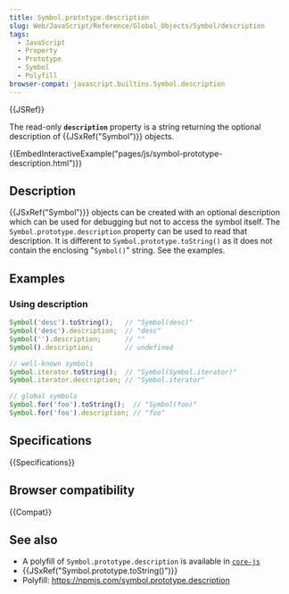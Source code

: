 ```yaml
---
title: Symbol.prototype.description
slug: Web/JavaScript/Reference/Global_Objects/Symbol/description
tags:
  - JavaScript
  - Property
  - Prototype
  - Symbol
  - Polyfill
browser-compat: javascript.builtins.Symbol.description
---
```

{{JSRef}}

The read-only **`description`** property is a string returning the optional
description of {{JSxRef("Symbol")}} objects.

{{EmbedInteractiveExample("pages/js/symbol-prototype-description.html")}}

## Description

{{JSxRef("Symbol")}} objects can be created with an optional description
which can be used for debugging but not to access the symbol itself. The
`Symbol.prototype.description` property can be used to read that description. It
is different to `Symbol.prototype.toString()` as it does not contain the
enclosing "`Symbol()`" string. See the examples.

## Examples

### Using description

```js
Symbol('desc').toString();   // "Symbol(desc)"
Symbol('desc').description;  // "desc"
Symbol('').description;      // ""
Symbol().description;        // undefined

// well-known symbols
Symbol.iterator.toString();  // "Symbol(Symbol.iterator)"
Symbol.iterator.description; // "Symbol.iterator"

// global symbols
Symbol.for('foo').toString();  // "Symbol(foo)"
Symbol.for('foo').description; // "foo"
```

## Specifications

{{Specifications}}

## Browser compatibility

{{Compat}}

## See also

*   A polyfill of `Symbol.prototype.description` is available in
    [`core-js`](https://github.com/zloirock/core-js#ecmascript-symbol)
*   {{JSxRef("Symbol.prototype.toString()")}}
*   Polyfill: <https://npmjs.com/symbol.prototype.description>
